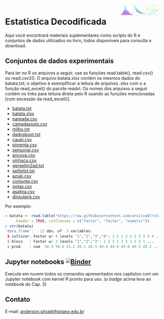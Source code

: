 <img align="right" src = "https://raw.githubusercontent.com/arsilva87/statsbook/main/figs/figura_thumbnail.png" width="25%" height="25%">

# Estatística Decodificada

Aqui você encontrará materiais suplementares como scripts do R e conjuntos de dados utilizados no livro, todos disponíveis para consulta e download.

## Conjuntos de dados experimentais
Para ler no R os arquivos a seguir, use as funções read.table(), read.csv() ou read.csv2(). O arquivo batata.xlsx contém os mesmos dados do batata.txt; 
o objetivo é exemplificar a leitura de arquivos .xlsx com o a função read_excel() do pacote readxl. Os nomes dos arquivos a seguir contém os links para leitura 
direta pelo R usando as funções mencionadas [com excessão da read_excel()].

- [batata.txt](https://raw.githubusercontent.com/arsilva87/statsbook/main/datasets/batata.txt)
- [batata.xlsx](https://github.com/arsilva87/statsbook/raw/main/datasets/batata.xlsx)
- [pareada.csv](https://raw.githubusercontent.com/arsilva87/statsbook/main/datasets/pareada.csv)
- [camadassolo.csv](https://raw.githubusercontent.com/arsilva87/statsbook/main/datasets/camadassolo.csv)
- [milho.txt](https://raw.githubusercontent.com/arsilva87/statsbook/main/datasets/milho.txt)
- [dadosboot.txt](https://raw.githubusercontent.com/arsilva87/statsbook/main/datasets/dadosboot.txt)
- [caupi.csv](https://raw.githubusercontent.com/arsilva87/statsbook/main/datasets/caupi.csv)
- [pimenta.csv](https://raw.githubusercontent.com/arsilva87/statsbook/main/datasets/pimenta.csv)
- [sensorial.csv](https://raw.githubusercontent.com/arsilva87/statsbook/main/datasets/sensorial.csv)
- [ancova.csv](https://raw.githubusercontent.com/arsilva87/statsbook/main/datasets/ancova.csv)
- [vinhaca.csv](https://raw.githubusercontent.com/arsilva87/statsbook/main/datasets/vinhaca.csv)
- [gergelim2ad.txt](https://raw.githubusercontent.com/arsilva87/statsbook/main/datasets/gergelim2ad.txt)
- [splitplot.txt](https://raw.githubusercontent.com/arsilva87/statsbook/main/datasets/splitplot.txt)
- [azuki.csv](https://raw.githubusercontent.com/arsilva87/statsbook/main/datasets/azuki.csv)
- [conjunta.csv](https://raw.githubusercontent.com/arsilva87/statsbook/main/datasets/conjunta.csv)
- [gotas.csv](https://raw.githubusercontent.com/arsilva87/statsbook/main/datasets/gotas.csv)
- [asalina.csv](https://raw.githubusercontent.com/arsilva87/statsbook/main/datasets/asalina.csv)
- [dinsularis.csv](https://raw.githubusercontent.com/arsilva87/statsbook/main/datasets/dinsularis.csv)

Por exemplo:
```r
> batata <- read.table("https://raw.githubusercontent.com/arsilva87/statsbook/main/datasets/batata.txt", 
     header = TRUE, colClasses = c("factor", "factor", "numeric"))
> str(batata)
'data.frame':   12 obs. of  3 variables:
 $ cultivar: Factor w/ 4 levels "1","2","3","4": 1 1 1 2 2 2 3 3 3 4 ...
 $ bloco   : Factor w/ 3 levels "1","2","3": 1 2 3 1 2 3 1 2 3 1 ...
 $ prod    : num  50.9 50.6 51.2 49.1 49.3 49.9 49.9 49.8 49.5 49.2 ...
```

## Jupyter notebooks [![Binder](https://mybinder.org/badge_logo.svg)](https://mybinder.org/v2/gist/arsilva87/4d2535020ce6d13b5f7dfb37dc39865a?filepath=cap03_distribuicoes.ipynb) 

Execute em nuvem todos os comandos apresentados nos capítulos com um Jupyter notebook com kernel R pronto para uso. (o *badge* acima leva ao notebook do Cap. 3)

## Contato
E-mail: <anderson.silva@ifgoiano.edu.br>
